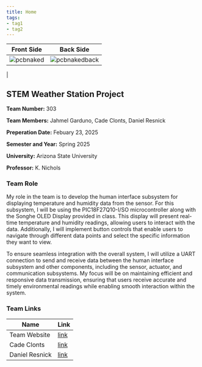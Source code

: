 ```yaml
---
title: Home
tags:
- tag1
- tag2
---
```

| Front Side | Back Side |
|------------|-----------|
| ![pcbnaked](https://github.com/user-attachments/assets/07484257-1352-46ed-8163-4d301e643b5d) | ![pcbnakedback](https://github.com/user-attachments/assets/53330eba-9c7b-4487-be35-547053c2151e)
 |


## STEM Weather Station Project
**Team Number:** 303

**Team Members:** Jahmel Garduno, Cade Clonts, Daniel Resnick

**Preperation Date:** Febuary 23, 2025

**Semester and Year:** Spring 2025

**University:** Arizona State University 

**Professor:** K. Nichols 


### **Team Role**
My role in the team is to develop the human interface subsystem for displaying temperature and humidity data from the sensor. For this subsystem, I will be using the PIC18F27Q10-I/SO microcontroller along with the Songhe OLED Display provided in class. This display will present real-time temperature and humidity readings, allowing users to interact with the data. Additionally, I will implement button controls that enable users to navigate through different data points and select the specific information they want to view.

To ensure seamless integration with the overall system, I will utilize a UART connection to send and receive data between the human interface subsystem and other components, including the sensor, actuator, and communication subsystems. My focus will be on maintaining efficient and responsive data transmission, ensuring that users receive accurate and timely environmental readings while enabling smooth interaction within the system.
### **Team Links**
| Name            | Link       |
|-----------------|------------|
| Team Website    | [link](https://egr314-2025-s-303.github.io/EGR314-2025-S-303/) |
| Cade Clonts     | [link](https://cclonts2.github.io/) |
| Daniel Resnick  | [link](https://drez85.github.io/) |

